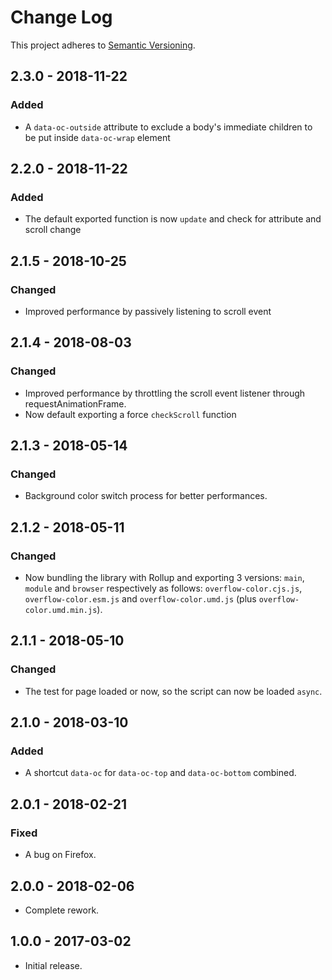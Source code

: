 # Change Log
This project adheres to [Semantic Versioning](https://semver.org/spec/v2.0.0.html).

## 2.3.0 - 2018-11-22
### Added
- A `data-oc-outside` attribute to exclude a body's immediate children to be put inside `data-oc-wrap` element

## 2.2.0 - 2018-11-22
### Added
- The default exported function is now `update` and check for attribute and scroll change

## 2.1.5 - 2018-10-25
### Changed
- Improved performance by passively listening to scroll event

## 2.1.4 - 2018-08-03
### Changed
- Improved performance by throttling the scroll event listener through requestAnimationFrame.
- Now default exporting a force `checkScroll` function

## 2.1.3 - 2018-05-14
### Changed
- Background color switch process for better performances.

## 2.1.2 - 2018-05-11
### Changed
- Now bundling the library with Rollup and exporting 3 versions: `main`, `module` and `browser` respectively as follows: `overflow-color.cjs.js`, `overflow-color.esm.js` and `overflow-color.umd.js` (plus `overflow-color.umd.min.js`).

## 2.1.1 - 2018-05-10
### Changed
- The test for page loaded or now, so the script can now be loaded `async`.

## 2.1.0 - 2018-03-10
### Added
- A shortcut `data-oc` for `data-oc-top` and `data-oc-bottom` combined.

## 2.0.1 - 2018-02-21
### Fixed
- A bug on Firefox.

## 2.0.0 - 2018-02-06
- Complete rework.

## 1.0.0 - 2017-03-02
- Initial release.
